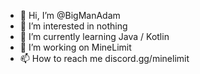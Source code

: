 - 👋 Hi, I’m @BigManAdam
- 👀 I’m interested in nothing
- 🌱 I’m currently learning Java / Kotlin
- 💞️ I’m working on MineLimit
- 📫 How to reach me discord.gg/minelimit
